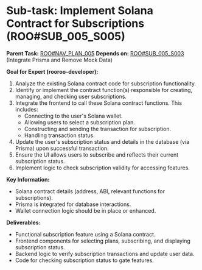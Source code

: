 # Sub-task: Implement Solana Contract for Subscriptions (ROO#SUB_005_S005)

**Parent Task:** [ROO#NAV_PLAN_005](.rooroo/tasks/ROO#NAV_PLAN_005/context.md)
**Depends on:** [ROO#SUB_005_S003](.rooroo/tasks/ROO#SUB_005_S003/context.md) (Integrate Prisma and Remove Mock Data)

**Goal for Expert (rooroo-developer):**
1.  Analyze the existing Solana contract code for subscription functionality.
2.  Identify or implement the contract function(s) responsible for creating, managing, and checking user subscriptions.
3.  Integrate the frontend to call these Solana contract functions. This includes:
    *   Connecting to the user's Solana wallet.
    *   Allowing users to select a subscription plan.
    *   Constructing and sending the transaction for subscription.
    *   Handling transaction status.
4.  Update the user's subscription status and details in the database (via Prisma) upon successful transaction.
5.  Ensure the UI allows users to subscribe and reflects their current subscription status.
6.  Implement logic to check subscription validity for accessing features.

**Key Information:**
*   Solana contract details (address, ABI, relevant functions for subscriptions).
*   Prisma is integrated for database interactions.
*   Wallet connection logic should be in place or enhanced.

**Deliverables:**
*   Functional subscription feature using a Solana contract.
*   Frontend components for selecting plans, subscribing, and displaying subscription status.
*   Backend logic to verify subscription transactions and update user data.
*   Code for checking subscription status to gate features.